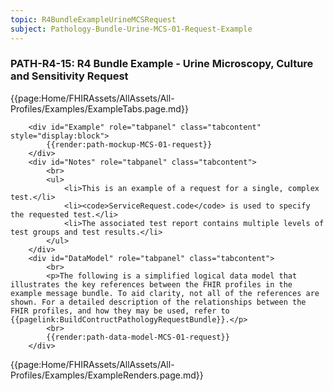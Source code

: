```yaml
---
topic: R4BundleExampleUrineMCSRequest
subject: Pathology-Bundle-Urine-MCS-01-Request-Example
---
```

### PATH-R4-15: R4 Bundle Example - Urine Microscopy, Culture and Sensitivity Request


{{page:Home/FHIRAssets/AllAssets/All-Profiles/Examples/ExampleTabs.page.md}}
    
        <div id="Example" role="tabpanel" class="tabcontent"  style="display:block"> 
            {{render:path-mockup-MCS-01-request}}
        </div>
        <div id="Notes" role="tabpanel" class="tabcontent">
            <br>
            <ul>
                <li>This is an example of a request for a single, complex test.</li>
            	<li><code>ServiceRequest.code</code> is used to specify the requested test.</li>
                <li>The associated test report contains multiple levels of test groups and test results.</li>
            </ul>
        </div>
        <div id="DataModel" role="tabpanel" class="tabcontent">
            <br>
            <p>The following is a simplified logical data model that illustrates the key references between the FHIR profiles in the example message bundle. To aid clarity, not all of the references are shown. For a detailed description of the relationships between the FHIR profiles, and how they may be used, refer to {{pagelink:BuildContructPathologyRequestBundle}}.</p>
            <br>
            {{render:path-data-model-MCS-01-request}}
        </div>

{{page:Home/FHIRAssets/AllAssets/All-Profiles/Examples/ExampleRenders.page.md}}